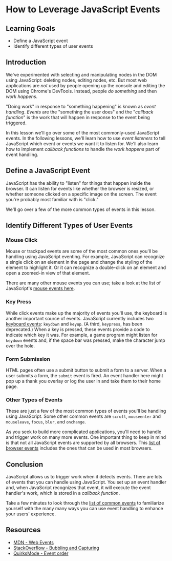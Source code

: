 # How to Leverage JavaScript Events

## Learning Goals

* Define a JavaScript event
* Identify different types of user events

## Introduction

We've experimented with selecting and manipulating nodes in the DOM using
JavaScript: deleting nodes, editing nodes, etc. But most web applications are
_not_ used by people opening up the console and editing the DOM using Chrome's
DevTools. Instead, people _do something_ and then _work happens_.

"Doing work" in response to "something happening" is known as _event handling_.
_Events_ are the "something the user does" and the "_callback function_" is the
work that will happen in response to the event being triggered.

In this lesson we'll go over some of the most commonly-used JavaScript events.
In the following lessons, we'll learn how to use _event listeners_ to tell
JavaScript which event or events we want it to listen for. We'll also learn how
to implement _callback functions_ to handle the _work happens_ part of event
handling.

## Define a JavaScript Event

JavaScript has the ability to "listen" for things that happen inside the
browser. It can listen for events like whether the browser is resized, or
whether someone clicked on a specific image on the screen. The event you're
probably most familiar with is "click."

We'll go over a few of the more common types of events in this lesson.

## Identify Different Types of User Events

### Mouse Click

Mouse or trackpad events are some of the most common ones you'll be handling
using JavaScript eventing. For example, JavaScript can recognize a single click
on an element in the page and change the styling of the element to highlight it.
Or it can recognize a double-click on an element and open a zoomed-in view of
that element.

There are many other mouse events you can use; take a look at the list of
JavaScript's [mouse events here][mouse].

### Key Press

While click events make up the majority of events you'll use, the keyboard is
another important source of events. JavaScript currently includes two [keyboard
events][keyboard]: `keydown` and `keyup`. (A third, `keypress`, has been
deprecated.) When a key is pressed, these events provide a code to indicate
which key it was. For example, a game program might listen for `keydown` events
and, if the space bar was pressed, make the character jump over the hole.

### Form Submission

HTML pages often use a submit button to submit a form to a server. When a user
submits a form, the `submit` event is fired. An event handler here might pop up
a thank you overlay or log the user in and take them to their home page.

### Other Types of Events

These are just a few of the most common types of events you'll be handling using
JavaScript. Some other common events are `scroll`, `mouseenter` and
`mouseleave`, `focus`, `blur`,  and `onchange`.

As you seek to build more complicated applications, you'll need to handle and
trigger work on many more events. One important thing to keep in mind is that
not all JavaScript events are supported by all browsers. This [list of browser
events][list] includes the ones that can be used in most browsers.

## Conclusion

JavaScript allows us to trigger work when it detects events. There are lots of
events that you can handle using JavaScript. You set up an event handler and,
when JavaScript recognizes that event, it will execute the event handler's work,
which is stored in a _callback function_.

Take a few minutes to look through the [list of common events][list] to
familiarize yourself with the many many ways you can use event handling to
enhance your users' experience.

## Resources

* [MDN - Web Events][MDN]
* [StackOverflow - Bubbling and Capturing][SO]
* [QuirksMode - Event order][QM]

[SO]: http://stackoverflow.com/questions/4616694/what-is-event-bubbling-and-capturing
[QM]: http://www.quirksmode.org/js/events_order.html
[mouse]: https://developer.mozilla.org/en-US/docs/Web/Events#Mouse_events
[keyboard]: https://developer.mozilla.org/en-US/docs/Web/Events#Keyboard_events
[list]: https://developer.mozilla.org/en-US/docs/Web/Events#standard_events
[MDN]: https://developer.mozilla.org/en-US/docs/Web/Events
